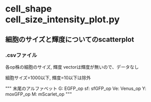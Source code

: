 # cell_shape cell_size_intensity_plot.py

## 細胞のサイズと輝度についてのscatterplot

### .csvファイル
各op株の細胞のサイズ, 輝度
vectorは輝度が無いので、データなし

細胞サイズ=1000以下, 輝度=10以下は除外

"""
末尾のアルファベット
    G: EGFP_op
    sf: sfGFP_op
    Ve: Venus_op
    Y: moxGFP_op
    M: mScarlet_op
"""
